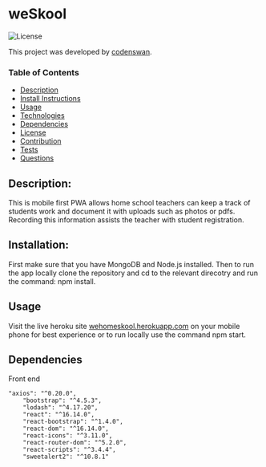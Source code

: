 # weSkool
![License](https://img.shields.io/badge/License-MIT-green)

This project was developed by [codenswan](https://github.com/codenswan).


### Table of Contents
* [Description](#Description)
* [Install Instructions](#Installation)
* [Usage](#Usage)
* [Technologies](#Technologies)
* [Dependencies](#Dependencies)
* [License](#License)
* [Contribution](#Contribution)
* [Tests](#Tests)
* [Questions](#Questions)

## Description:
This is mobile first PWA allows home school teachers can keep a track of students work and document it with uploads such as photos or pdfs. Recording this information assists the teacher with student registration. 


## Installation:
First make sure that you have MongoDB and Node.js installed. Then to run the app locally clone the repository and cd to the relevant direcotry and run the command: npm install.

## Usage
Visit the live heroku site [wehomeskool.herokuapp.com](https://wehomeskool.herokuapp.com/) on your mobile phone for best experience or to run locally use the command npm start.



## Dependencies
Front end
```
"axios": "^0.20.0",
    "bootstrap": "^4.5.3",
    "lodash": "^4.17.20",
    "react": "^16.14.0",
    "react-bootstrap": "^1.4.0",
    "react-dom": "^16.14.0",
    "react-icons": "^3.11.0",
    "react-router-dom": "^5.2.0",
    "react-scripts": "^3.4.4",
    "sweetalert2": "^10.8.1"
```
